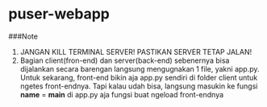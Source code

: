 # puser-webapp

###Note
1. JANGAN KILL TERMINAL SERVER! PASTIKAN SERVER TETAP JALAN!
2. Bagian client(fron-end) dan server(back-end) sebenernya bisa dijalankan secara barengan langsung mengugnakan 1 file, yakni app.py. Untuk sekarang, front-end bikin aja app.py sendiri di folder client untuk ngetes front-endnya. Tapi kalau udah bisa, langsung masukin ke fungsi __name__ = __main__ di app.py aja fungsi buat ngeload front-endnya